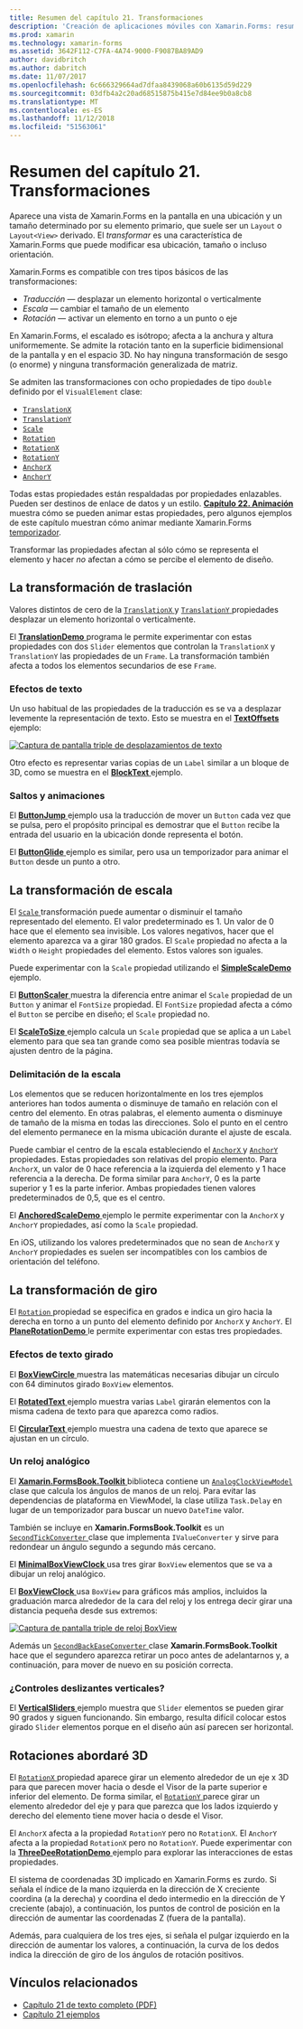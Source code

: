```yaml
---
title: Resumen del capítulo 21. Transformaciones
description: 'Creación de aplicaciones móviles con Xamarin.Forms: resumen del capítulo 21. Transformaciones'
ms.prod: xamarin
ms.technology: xamarin-forms
ms.assetid: 3642F112-C7FA-4A74-9000-F9087BA89AD9
author: davidbritch
ms.author: dabritch
ms.date: 11/07/2017
ms.openlocfilehash: 6c666329664ad7dfaa8439068a60b6135d59d229
ms.sourcegitcommit: 03dfb4a2c20ad68515875b415e7d84ee9b0a8cb8
ms.translationtype: MT
ms.contentlocale: es-ES
ms.lasthandoff: 11/12/2018
ms.locfileid: "51563061"
---
```

# <a name="summary-of-chapter-21-transforms"></a>Resumen del capítulo 21. Transformaciones

Aparece una vista de Xamarin.Forms en la pantalla en una ubicación y un tamaño determinado por su elemento primario, que suele ser un `Layout` o `Layout<View>` derivado. El *transformar* es una característica de Xamarin.Forms que puede modificar esa ubicación, tamaño o incluso orientación.

Xamarin.Forms es compatible con tres tipos básicos de las transformaciones:

- *Traducción* &mdash; desplazar un elemento horizontal o verticalmente
- *Escala* &mdash; cambiar el tamaño de un elemento
- *Rotación* &mdash; activar un elemento en torno a un punto o eje

En Xamarin.Forms, el escalado es isótropo; afecta a la anchura y altura uniformemente. Se admite la rotación tanto en la superficie bidimensional de la pantalla y en el espacio 3D. No hay ninguna transformación de sesgo (o enorme) y ninguna transformación generalizada de matriz.

Se admiten las transformaciones con ocho propiedades de tipo `double` definido por el `VisualElement` clase:

- [`TranslationX`](xref:Xamarin.Forms.VisualElement.TranslationX)
- [`TranslationY`](xref:Xamarin.Forms.VisualElement.TranslationY)
- [`Scale`](xref:Xamarin.Forms.VisualElement.Scale)
- [`Rotation`](xref:Xamarin.Forms.VisualElement.Rotation)
- [`RotationX`](xref:Xamarin.Forms.VisualElement.RotationX)
- [`RotationY`](xref:Xamarin.Forms.VisualElement.RotationY)
- [`AnchorX`](xref:Xamarin.Forms.VisualElement.AnchorX)
- [`AnchorY`](xref:Xamarin.Forms.VisualElement.AnchorY)

Todas estas propiedades están respaldadas por propiedades enlazables. Pueden ser destinos de enlace de datos y un estilo. [**Capítulo 22. Animación** ](~/xamarin-forms/creating-mobile-apps-xamarin-forms/summaries/chapter22.md) muestra cómo se pueden animar estas propiedades, pero algunos ejemplos de este capítulo muestran cómo animar mediante Xamarin.Forms [temporizador](~/xamarin-forms/platform/device.md#Device_StartTimer).

Transformar las propiedades afectan al sólo cómo se representa el elemento y hacer *no* afectan a cómo se percibe el elemento de diseño.

## <a name="the-translation-transform"></a>La transformación de traslación

Valores distintos de cero de la [ `TranslationX` ](xref:Xamarin.Forms.VisualElement.TranslationX) y [ `TranslationY` ](xref:Xamarin.Forms.VisualElement.TranslationY) propiedades desplazar un elemento horizontal o verticalmente.

El [ **TranslationDemo** ](https://github.com/xamarin/xamarin-forms-book-samples/tree/master/Chapter21/TranslationDemo) programa le permite experimentar con estas propiedades con dos `Slider` elementos que controlan la `TranslationX` y `TranslationY` las propiedades de un `Frame`. La transformación también afecta a todos los elementos secundarios de ese `Frame`.

### <a name="text-effects"></a>Efectos de texto

Un uso habitual de las propiedades de la traducción es se va a desplazar levemente la representación de texto. Esto se muestra en el [ **TextOffsets** ](https://github.com/xamarin/xamarin-forms-book-samples/tree/master/Chapter21/TextOffsets) ejemplo:

[![Captura de pantalla triple de desplazamientos de texto](images/ch21fg03-small.png "texto desplazamientos")](images/ch21fg03-large.png#lightbox "desplazamientos de texto")

Otro efecto es representar varias copias de un `Label` similar a un bloque de 3D, como se muestra en el [ **BlockText** ](https://github.com/xamarin/xamarin-forms-book-samples/tree/master/Chapter21/BlockText) ejemplo.

### <a name="jumps-and-animations"></a>Saltos y animaciones

El [ **ButtonJump** ](https://github.com/xamarin/xamarin-forms-book-samples/tree/master/Chapter21/ButtonJump) ejemplo usa la traducción de mover un `Button` cada vez que se pulsa, pero el propósito principal es demostrar que el `Button` recibe la entrada del usuario en la ubicación donde representa el botón.

El [ **ButtonGlide** ](https://github.com/xamarin/xamarin-forms-book-samples/tree/master/Chapter21/ButtonGlide) ejemplo es similar, pero usa un temporizador para animar el `Button` desde un punto a otro.

## <a name="the-scale-transform"></a>La transformación de escala

El [ `Scale` ](xref:Xamarin.Forms.VisualElement.Scale) transformación puede aumentar o disminuir el tamaño representado del elemento. El valor predeterminado es 1. Un valor de 0 hace que el elemento sea invisible. Los valores negativos, hacer que el elemento aparezca va a girar 180 grados. El `Scale` propiedad no afecta a la `Width` o `Height` propiedades del elemento. Estos valores son iguales.

Puede experimentar con la `Scale` propiedad utilizando el [ **SimpleScaleDemo** ](https://github.com/xamarin/xamarin-forms-book-samples/tree/master/Chapter21/SimpleScaleDemo) ejemplo.

El [ **ButtonScaler** ](https://github.com/xamarin/xamarin-forms-book-samples/tree/master/Chapter21/ButtonScaler) muestra la diferencia entre animar el `Scale` propiedad de un `Button` y animar el `FontSize` propiedad. El `FontSize` propiedad afecta a cómo el `Button` se percibe en diseño; el `Scale` propiedad no.

El [ **ScaleToSize** ](https://github.com/xamarin/xamarin-forms-book-samples/tree/master/Chapter21/ScaleToSize) ejemplo calcula un `Scale` propiedad que se aplica a un `Label` elemento para que sea tan grande como sea posible mientras todavía se ajusten dentro de la página.

### <a name="anchoring-the-scale"></a>Delimitación de la escala

Los elementos que se reducen horizontalmente en los tres ejemplos anteriores han todos aumenta o disminuye de tamaño en relación con el centro del elemento. En otras palabras, el elemento aumenta o disminuye de tamaño de la misma en todas las direcciones. Solo el punto en el centro del elemento permanece en la misma ubicación durante el ajuste de escala.

Puede cambiar el centro de la escala estableciendo el [ `AnchorX` ](xref:Xamarin.Forms.VisualElement.AnchorX) y [ `AnchorY` ](xref:Xamarin.Forms.VisualElement.AnchorY) propiedades. Estas propiedades son relativas del propio elemento. Para `AnchorX`, un valor de 0 hace referencia a la izquierda del elemento y 1 hace referencia a la derecha. De forma similar para `AnchorY`, 0 es la parte superior y 1 es la parte inferior. Ambas propiedades tienen valores predeterminados de 0,5, que es el centro.

El [ **AnchoredScaleDemo** ](https://github.com/xamarin/xamarin-forms-book-samples/tree/master/Chapter21/AnchoredScaleDemo) ejemplo le permite experimentar con la `AnchorX` y `AnchorY` propiedades, así como la `Scale` propiedad.

En iOS, utilizando los valores predeterminados que no sean de `AnchorX` y `AnchorY` propiedades es suelen ser incompatibles con los cambios de orientación del teléfono.

## <a name="the-rotation-transform"></a>La transformación de giro

El [ `Rotation` ](xref:Xamarin.Forms.VisualElement.Rotation) propiedad se especifica en grados e indica un giro hacia la derecha en torno a un punto del elemento definido por `AnchorX` y `AnchorY`. El [ **PlaneRotationDemo** ](https://github.com/xamarin/xamarin-forms-book-samples/tree/master/Chapter21/PlaneRotationDemo) le permite experimentar con estas tres propiedades.

### <a name="rotated-text-effects"></a>Efectos de texto girado

El [ **BoxViewCircle** ](https://github.com/xamarin/xamarin-forms-book-samples/tree/master/Chapter21/BoxViewCircle) muestra las matemáticas necesarias dibujar un círculo con 64 diminutos girado `BoxView` elementos.

El [ **RotatedText** ](https://github.com/xamarin/xamarin-forms-book-samples/tree/master/Chapter21/RotatedText) ejemplo muestra varias `Label` girarán elementos con la misma cadena de texto para que aparezca como radios.

El [ **CircularText** ](https://github.com/xamarin/xamarin-forms-book-samples/tree/master/Chapter21/CircularText) ejemplo muestra una cadena de texto que aparece se ajustan en un círculo.

### <a name="an-analog-clock"></a>Un reloj analógico

El [ **Xamarin.FormsBook.Toolkit** ](https://github.com/xamarin/xamarin-forms-book-samples/tree/master/Libraries/Xamarin.FormsBook.Toolkit) biblioteca contiene un [ `AnalogClockViewModel` ](https://github.com/xamarin/xamarin-forms-book-samples/blob/master/Libraries/Xamarin.FormsBook.Toolkit/Xamarin.FormsBook.Toolkit/AnalogClockViewModel.cs) clase que calcula los ángulos de manos de un reloj. Para evitar las dependencias de plataforma en ViewModel, la clase utiliza `Task.Delay` en lugar de un temporizador para buscar un nuevo `DateTime` valor.

También se incluye en **Xamarin.FormsBook.Toolkit** es un [ `SecondTickConverter` ](https://github.com/xamarin/xamarin-forms-book-samples/blob/master/Libraries/Xamarin.FormsBook.Toolkit/Xamarin.FormsBook.Toolkit/SecondTickConverter.cs) clase que implementa `IValueConverter` y sirve para redondear un ángulo segundo a segundo más cercano.

El [ **MinimalBoxViewClock** ](https://github.com/xamarin/xamarin-forms-book-samples/tree/master/Chapter21/MinimalBoxViewClock) usa tres girar `BoxView` elementos que se va a dibujar un reloj analógico.

El [ **BoxViewClock** ](https://github.com/xamarin/xamarin-forms-book-samples/tree/master/Chapter21/BoxViewClock) usa `BoxView` para gráficos más amplios, incluidos la graduación marca alrededor de la cara del reloj y los entrega decir girar una distancia pequeña desde sus extremos:

[![Captura de pantalla triple de reloj BoxView](images/ch21fg17-small.png "cara del reloj analógico")](images/ch21fg17-large.png#lightbox "cara del reloj analógico")

Además un [ `SecondBackEaseConverter` ](https://github.com/xamarin/xamarin-forms-book-samples/blob/master/Libraries/Xamarin.FormsBook.Toolkit/Xamarin.FormsBook.Toolkit/SecondBackEaseConverter.cs) clase **Xamarin.FormsBook.Toolkit** hace que el segundero aparezca retirar un poco antes de adelantarnos y, a continuación, para mover de nuevo en su posición correcta.

### <a name="vertical-sliders"></a>¿Controles deslizantes verticales?

El [ **VerticalSliders** ](https://github.com/xamarin/xamarin-forms-book-samples/tree/master/Chapter21/VerticalSliders) ejemplo muestra que `Slider` elementos se pueden girar 90 grados y siguen funcionando. Sin embargo, resulta difícil colocar estos girado `Slider` elementos porque en el diseño aún así parecen ser horizontal.

## <a name="3d-ish-rotations"></a>Rotaciones abordaré 3D

El [ `RotationX` ](xref:Xamarin.Forms.VisualElement.RotationX) propiedad aparece girar un elemento alrededor de un eje x 3D para que parecen mover hacia o desde el Visor de la parte superior e inferior del elemento. De forma similar, el [ `RotationY` ](xref:Xamarin.Forms.VisualElement.RotationY) parece girar un elemento alrededor del eje y para que parezca que los lados izquierdo y derecho del elemento tiene mover hacia o desde el Visor.

El `AnchorX` afecta a la propiedad `RotationY` pero no `RotationX`. El `AnchorY` afecta a la propiedad `RotationX` pero no `RotationY`. Puede experimentar con la [ **ThreeDeeRotationDemo** ](https://github.com/xamarin/xamarin-forms-book-samples/tree/master/Chapter21/ThreeDeeRotationDemo) ejemplo para explorar las interacciones de estas propiedades.

El sistema de coordenadas 3D implicado en Xamarin.Forms es zurdo. Si señala el índice de la mano izquierda en la dirección de X creciente coordina (a la derecha) y coordina el dedo intermedio en la dirección de Y creciente (abajo), a continuación, los puntos de control de posición en la dirección de aumentar las coordenadas Z (fuera de la pantalla).

Además, para cualquiera de los tres ejes, si señala el pulgar izquierdo en la dirección de aumentar los valores, a continuación, la curva de los dedos indica la dirección de giro de los ángulos de rotación positivos.



## <a name="related-links"></a>Vínculos relacionados

- [Capítulo 21 de texto completo (PDF)](https://download.xamarin.com/developer/xamarin-forms-book/XamarinFormsBook-Ch21-Apr2016.pdf)
- [Capítulo 21 ejemplos](https://github.com/xamarin/xamarin-forms-book-samples/tree/master/Chapter21)
